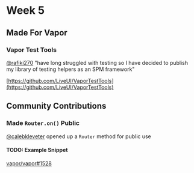 # Week 5

## Made For Vapor

### Vapor Test Tools
[@rafiki270](https://github.com/rafiki270) "have long struggled with testing so I have decided to publish my library of testing helpers as an SPM framework"

[https://github.com/LiveUI/VaporTestTools](https://github.com/LiveUI/VaporTestTools)

## Community Contributions

### Made `Router.on()` Public
[@calebkleveter](https://github.com/calebkleveter) opened up a `Router` method for public use
#### TODO: Example Snippet

[vapor/vapor#1528](https://github.com/vapor/vapor/pull/1528)

